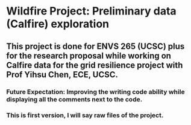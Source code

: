 # Wildfire Project: Preliminary data (Calfire) exploration
## This project is done for ENVS 265 (UCSC) plus for the research proposal while working on Calfire data for the grid resilience project with Prof Yihsu Chen, ECE, UCSC. 
### Future Expectation: Improving the writing code ability while displaying all the comments next to the code.
### This is first version, I will say raw files of the project.
